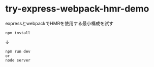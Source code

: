 # try-express-webpack-hmr-demo
expressとwebpackでHMRを使用する最小構成を試す

    npm install

↓

    npm run dev
    or
    node server
